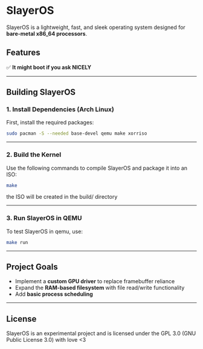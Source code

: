
# SlayerOS  

SlayerOS is a lightweight, fast, and sleek operating system designed for **bare-metal x86_64 processors**.

## **Features**  
✅ **It might boot if you ask NICELY**  

---

## **Building SlayerOS**  

### **1. Install Dependencies (Arch Linux)**  
First, install the required packages:  
```sh
sudo pacman -S --needed base-devel qemu make xorriso
```

---

### **2. Build the Kernel**  
Use the following commands to compile SlayerOS and package it into an ISO:
```sh
make
```
the ISO will be created in the build/ directory

---

### **3. Run SlayerOS in QEMU**  
To test SlayerOS in qemu, use:
```sh
make run
```

---

## **Project Goals**  
- Implement a **custom GPU driver** to replace framebuffer reliance  
- Expand the **RAM-based filesystem** with file read/write functionality  
- Add **basic process scheduling**  

---

## **License**  
SlayerOS is an experimental project and is licensed under the GPL 3.0 (GNU Public License 3.0) with love <3
